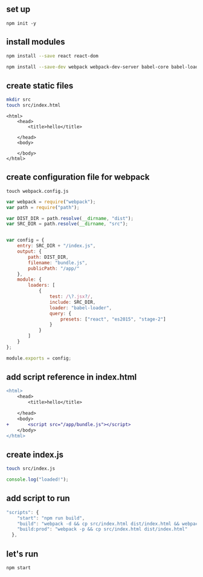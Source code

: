 ## set up

```
npm init -y

```

## install modules



``` sh
npm install --save react react-dom
```

``` sh
npm install --save-dev webpack webpack-dev-server babel-core babel-loader babel-preset-es2015 babel-preset-react babel-preset-stage-2 babel-preset-stage-3 babel-core

```

## create static files

``` sh
mkdir src
touch src/index.html
```

```
<html>
    <head>
        <title>hello</title>

    </head>
    <body>
        
    </body>
</html>
```

## create configuration file for webpack

```
touch webpack.config.js
```

``` javascript
var webpack = require("webpack");
var path = require("path");

var DIST_DIR = path.resolve(__dirname, "dist");
var SRC_DIR = path.resolve(__dirname, "src");


var config = {
    entry: SRC_DIR + "/index.js",
    output: {
        path: DIST_DIR,
        filename: "bundle.js",
        publicPath: "/app/"
    },
    module: {
        loaders: [
            {
                test: /\?.jsx?/,
                include: SRC_DIR,
                loader: "babel-loader",
                query: {
                    presets: ["react", "es2015", "stage-2"]
                }
            }
        ]
    }
};

module.exports = config;
```

## add script reference in index.html

``` diff
<html>
    <head>
        <title>hello</title>

    </head>
    <body>
+       <script src="/app/bundle.js"></script>
    </body>
</html>
```

## create index.js

```sh
touch src/index.js

```

``` javascript
console.log("loaded!");
```

## add script to run

``` javascript
"scripts": {
    "start": "npm run build",
    "build": "webpack -d && cp src/index.html dist/index.html && webpack-dev-server --content-base src/ --inline --hot",
    "build:prod": "webpack -p && cp src/index.html dist/index.html"
  },
```

## let's run

```sh
npm start
```
